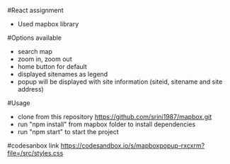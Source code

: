 #React assignment
- Used mapbox library

#Options available
- search map
- zoom in, zoom out
- home button for default
- displayed sitenames as legend
- popup will be displayed with site information (siteid, sitename and site address)

#Usage
- clone from this repository
 https://github.com/srini1987/mapbox.git
- run "npm install" from mapbox folder to install dependencies
- run "npm start" to start the project

#codesanbox link
https://codesandbox.io/s/mapboxpopup-rxcxrm?file=/src/styles.css
